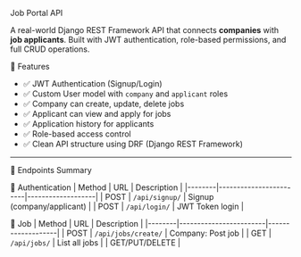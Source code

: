  Job Portal API

A real-world Django REST Framework API that connects **companies** with **job applicants**. Built with JWT authentication, role-based permissions, and full CRUD operations.



 🚀 Features

- ✅ JWT Authentication (Signup/Login)
- ✅ Custom User model with `company` and `applicant` roles
- ✅ Company can create, update, delete jobs
- ✅ Applicant can view and apply for jobs
- ✅ Application history for applicants
- ✅ Role-based access control
- ✅ Clean API structure using DRF (Django REST Framework)

---

📂 Endpoints Summary

 🔐 Authentication
| Method | URL                    | Description       |
|--------|------------------------|-------------------|
| POST   | `/api/signup/`         | Signup (company/applicant) |
| POST   | `/api/login/`          | JWT Token login   |

 💼 Job
| Method | URL                    | Description       |
|--------|------------------------|-------------------|
| POST   | `/api/jobs/create/`    | Company: Post job |
| GET    | `/api/jobs/`           | List all jobs     |
| GET/PUT/DELETE |
